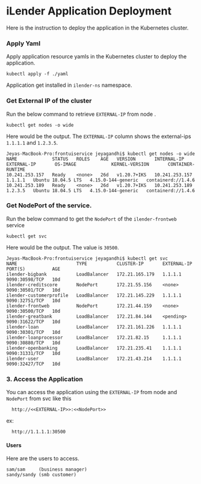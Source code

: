 # iLender Application Deployment

Here is the instruction to deploy the application in the Kubernetes cluster.

### Apply Yaml

Apply application resource yamls in the Kubernetes cluster to deploy the application.

```
kubectl apply -f ./yaml
```

Application get installed in `ilender-ns` namespace.


### Get External IP of the cluster

Run the below command to retrieve `EXTERNAL-IP` from node .

```
kubectl get nodes -o wide
```

Here would be the output. The `EXTERNAL-IP` column shows the external-ips `1.1.1.1`   and `1.2.3.5`.

```
Jeyas-MacBook-Pro:frontuiservice jeyagandhi$ kubectl get nodes -o wide
NAME             STATUS   ROLES    AGE   VERSION       INTERNAL-IP      EXTERNAL-IP       OS-IMAGE             KERNEL-VERSION       CONTAINER-RUNTIME
10.241.253.157   Ready    <none>   26d   v1.20.7+IKS   10.241.253.157   1.1.1.1   Ubuntu 18.04.5 LTS   4.15.0-144-generic   containerd://1.4.6
10.241.253.189   Ready    <none>   26d   v1.20.7+IKS   10.241.253.189   1.2.3.5   Ubuntu 18.04.5 LTS   4.15.0-144-generic   containerd://1.4.6
```

### Get NodePort of the service.

Run the below command to get the `NodePort` of the `ilender-frontweb` service

```
kubectl get svc
```

Here would be the output. The value is `30500`.

```
Jeyas-MacBook-Pro:frontuiservice jeyagandhi$ kubectl get svc
NAME                      TYPE           CLUSTER-IP       EXTERNAL-IP     PORT(S)          AGE
ilender-bigbank           LoadBalancer   172.21.165.179   1.1.1.1         9090:30598/TCP   10d
ilender-creditscore       NodePort       172.21.55.156    <none>          9090:30501/TCP   10d
ilender-customerprofile   LoadBalancer   172.21.145.229   1.1.1.1         9090:32751/TCP   10d
ilender-frontweb          NodePort       172.21.44.159    <none>          9090:30500/TCP   10d
ilender-greatbank         LoadBalancer   172.21.84.144    <pending>       9090:31622/TCP   10d
ilender-loan              LoadBalancer   172.21.161.226   1.1.1.1         9090:30301/TCP   10d
ilender-loanprocessor     LoadBalancer   172.21.82.15     1.1.1.1         9090:30880/TCP   10d
ilender-openbanking       LoadBalancer   172.21.235.41    1.1.1.1         9090:31331/TCP   10d
ilender-user              LoadBalancer   172.21.43.214    1.1.1.1         9090:32427/TCP   10d
```

### 3. Access the Application

You can access the application using the `EXTERNAL-IP` from node and `NodePort` from svc like this

```
  http://<<EXTERNAL-IP>>:<<NodePort>>
```

ex:

```
  http://1.1.1.1:30500
```

#### Users
Here are the users to access.

```
sam/sam     (business manager)
sandy/sandy (smb customer)

